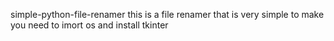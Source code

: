 simple-python-file-renamer
this is a file renamer that is very simple to make you need to imort os and install tkinter
